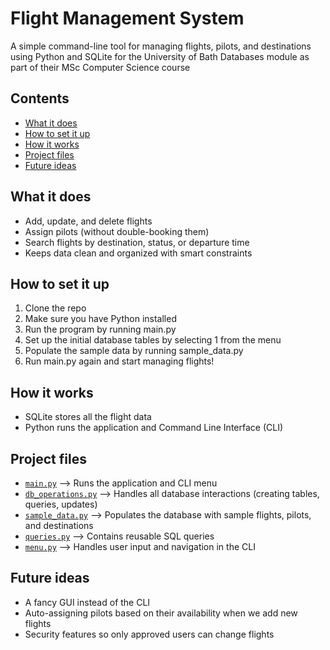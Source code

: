 # Flight Management System  

A simple command-line tool for managing flights, pilots, and destinations using Python and SQLite for the University of Bath Databases module as part of their MSc Computer Science course

## Contents  
- [What it does](#-what-it-does)  
- [How to set it up](#-how-to-set-it-up)  
- [How it works](#-how-it-works)  
- [Project files](#-project-files)  
- [Future ideas](#-future-ideas)  

## What it does  
- Add, update, and delete flights 
- Assign pilots (without double-booking them)  
- Search flights by destination, status, or departure time
- Keeps data clean and organized with smart constraints

## How to set it up  
1. Clone the repo
2. Make sure you have Python installed
4. Run the program by running main.py
5. Set up the initial database tables by selecting 1 from the menu
6. Populate the sample data by running sample_data.py
7. Run main.py again and start managing flights!

## How it works
- SQLite stores all the flight data
- Python runs the application and Command Line Interface (CLI)

## Project files  
- [`main.py`](main.py) --> Runs the application and CLI menu  
- [`db_operations.py`](db_operations.py) --> Handles all database interactions (creating tables, queries, updates)  
- [`sample_data.py`](sample_data.py) --> Populates the database with sample flights, pilots, and destinations  
- [`queries.py`](queries.py) --> Contains reusable SQL queries  
- [`menu.py`](menu.py) --> Handles user input and navigation in the CLI  

## Future ideas
- A fancy GUI instead of the CLI
- Auto-assigning pilots based on their availability when we add new flights
- Security features so only approved users can change flights